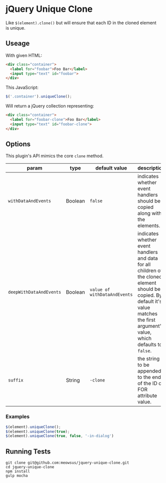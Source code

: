 # jQuery Unique Clone

Like `$(element).clone()` but will ensure that each ID in the cloned element is unique.


## Useage

With given HTML:
```html
<div class="container">
  <label for="foobar">Foo Bar</label>
  <input type="text" id="foobar">
</div>
```

This JavaScript:
```javascript
$('.container').uniqueClone();
```

Will return a jQuery collection representing:
```html
<div class="container">
  <label for="foobar-clone">Foo Bar</label>
  <input type="text" id="foobar-clone">
</div>
```


## Options

This plugin's API mimics the core `clone` method.

param | type | default value | description
------|------|---------------|------------
`withDataAndEvents` | Boolean | `false` | indicates whether event handlers should be copied along with the elements.
`deepWithDataAndEvents` | Boolean | `value of withDataAndEvents` | indicates whether event handlers and data for all children of the cloned element should be copied. By default it's value matches the first argument's value, which defaults to `false`.
`suffix` | String | `-clone` | the string to be appended to the end of the ID or FOR attribute value.

### Examples

```javascript
$(element).uniqueClone();
$(element).uniqueClone(true);
$(element).uniqueClone(true, false, '-in-dialog')
```


## Running Tests

```
git clone git@github.com:meowsus/jquery-unique-clone.git
cd jquery-unique-clone
npm install
gulp mocha
```
